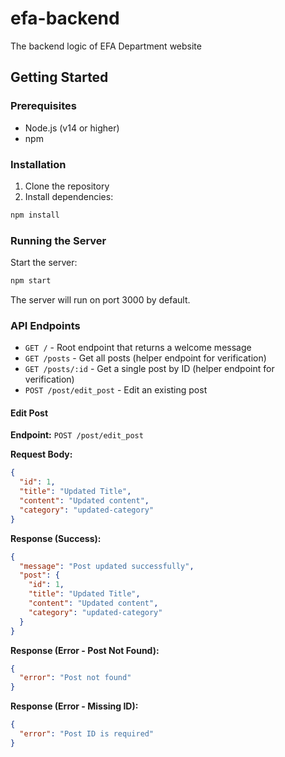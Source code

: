 # efa-backend
The backend logic of EFA Department website

## Getting Started

### Prerequisites
- Node.js (v14 or higher)
- npm

### Installation

1. Clone the repository
2. Install dependencies:
```bash
npm install
```

### Running the Server

Start the server:
```bash
npm start
```

The server will run on port 3000 by default.

### API Endpoints

- `GET /` - Root endpoint that returns a welcome message
- `GET /posts` - Get all posts (helper endpoint for verification)
- `GET /posts/:id` - Get a single post by ID (helper endpoint for verification)
- `POST /post/edit_post` - Edit an existing post

#### Edit Post
**Endpoint:** `POST /post/edit_post`

**Request Body:**
```json
{
  "id": 1,
  "title": "Updated Title",
  "content": "Updated content",
  "category": "updated-category"
}
```

**Response (Success):**
```json
{
  "message": "Post updated successfully",
  "post": {
    "id": 1,
    "title": "Updated Title",
    "content": "Updated content",
    "category": "updated-category"
  }
}
```

**Response (Error - Post Not Found):**
```json
{
  "error": "Post not found"
}
```

**Response (Error - Missing ID):**
```json
{
  "error": "Post ID is required"
}
```

